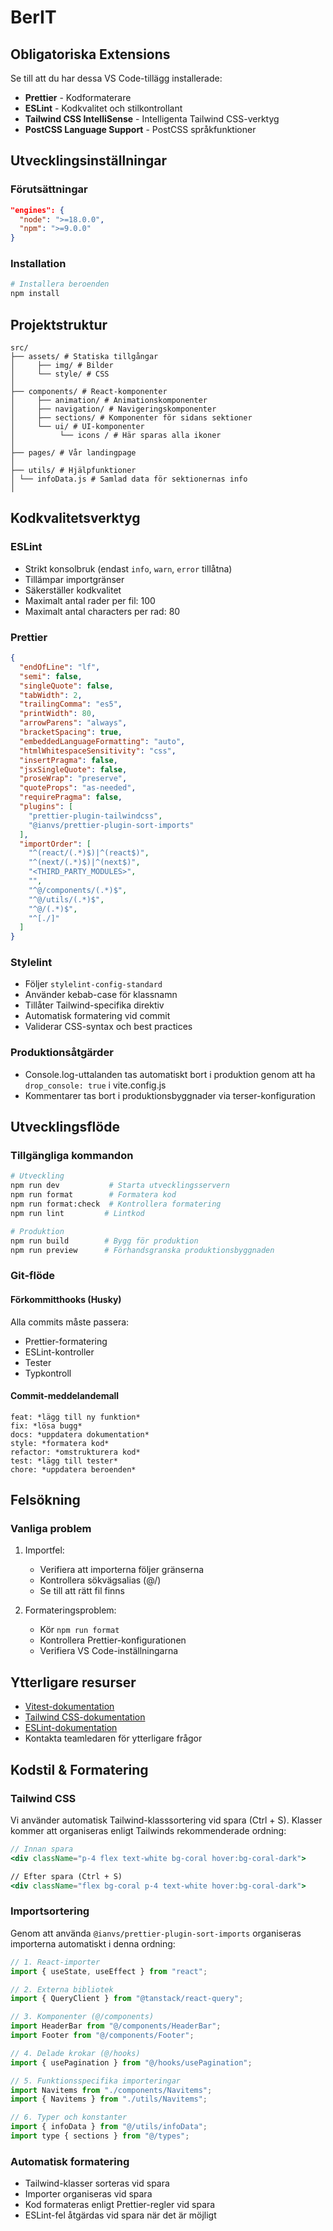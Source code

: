 # BerIT

## Obligatoriska Extensions

Se till att du har dessa VS Code-tillägg installerade:

- **Prettier** - Kodformaterare
- **ESLint** - Kodkvalitet och stilkontrollant
- **Tailwind CSS IntelliSense** - Intelligenta Tailwind CSS-verktyg
- **PostCSS Language Support** - PostCSS språkfunktioner

## Utvecklingsinställningar

### Förutsättningar

```json
"engines": {
  "node": ">=18.0.0",
  "npm": ">=9.0.0"
}
```

### Installation

```bash
# Installera beroenden
npm install
```

## Projektstruktur

```
src/
├── assets/ # Statiska tillgångar
│     ├── img/ # Bilder
│     └── style/ # CSS
│
├── components/ # React-komponenter
│     ├── animation/ # Animationskomponenter
│     ├── navigation/ # Navigeringskomponenter
│     ├── sections/ # Komponenter för sidans sektioner
│     └── ui/ # UI-komponenter
│          └── icons / # Här sparas alla ikoner
│
├── pages/ # Vår landingpage
│
├── utils/ # Hjälpfunktioner
│ └── infoData.js # Samlad data för sektionernas info
│
```

## Kodkvalitetsverktyg

### ESLint

- Strikt konsolbruk (endast `info`, `warn`, `error` tillåtna)
- Tillämpar importgränser
- Säkerställer kodkvalitet
- Maximalt antal rader per fil: 100
- Maximalt antal characters per rad: 80

### Prettier

```json
{
  "endOfLine": "lf",
  "semi": false,
  "singleQuote": false,
  "tabWidth": 2,
  "trailingComma": "es5",
  "printWidth": 80,
  "arrowParens": "always",
  "bracketSpacing": true,
  "embeddedLanguageFormatting": "auto",
  "htmlWhitespaceSensitivity": "css",
  "insertPragma": false,
  "jsxSingleQuote": false,
  "proseWrap": "preserve",
  "quoteProps": "as-needed",
  "requirePragma": false,
  "plugins": [
    "prettier-plugin-tailwindcss",
    "@ianvs/prettier-plugin-sort-imports"
  ],
  "importOrder": [
    "^(react/(.*)$)|^(react$)",
    "^(next/(.*)$)|^(next$)",
    "<THIRD_PARTY_MODULES>",
    "",
    "^@/components/(.*)$",
    "^@/utils/(.*)$",
    "^@/(.*)$",
    "^[./]"
  ]
}
```

### Stylelint

- Följer `stylelint-config-standard`
- Använder kebab-case för klassnamn
- Tillåter Tailwind-specifika direktiv
- Automatisk formatering vid commit
- Validerar CSS-syntax och best practices

### Produktionsåtgärder

- Console.log-uttalanden tas automatiskt bort i produktion genom att ha `drop_console: true` i vite.config.js
- Kommentarer tas bort i produktionsbyggnader via terser-konfiguration

## Utvecklingsflöde

### Tillgängliga kommandon

```bash
# Utveckling
npm run dev           # Starta utvecklingsservern
npm run format        # Formatera kod
npm run format:check  # Kontrollera formatering
npm run lint         # Lintkod

# Produktion
npm run build        # Bygg för produktion
npm run preview      # Förhandsgranska produktionsbyggnaden
```

### Git-flöde

#### Förkommitthooks (Husky)

Alla commits måste passera:

- Prettier-formatering
- ESLint-kontroller
- Tester
- Typkontroll

#### Commit-meddelandemall

```
feat: *lägg till ny funktion*
fix: *lösa bugg*
docs: *uppdatera dokumentation*
style: *formatera kod*
refactor: *omstrukturera kod*
test: *lägg till tester*
chore: *uppdatera beroenden*
```

## Felsökning

### Vanliga problem

1. Importfel:

   - Verifiera att importerna följer gränserna
   - Kontrollera sökvägsalias (@/)
   - Se till att rätt fil finns

2. Formateringsproblem:

   - Kör `npm run format`
   - Kontrollera Prettier-konfigurationen
   - Verifiera VS Code-inställningarna

## Ytterligare resurser

- [Vitest-dokumentation](https://vitest.dev/)
- [Tailwind CSS-dokumentation](https://tailwindcss.com/)
- [ESLint-dokumentation](https://eslint.org/)
- Kontakta teamledaren för ytterligare frågor

## Kodstil & Formatering

### Tailwind CSS

Vi använder automatisk Tailwind-klasssortering vid spara (Ctrl + S). Klasser kommer att organiseras enligt Tailwinds rekommenderade ordning:

```jsx
// Innan spara
<div className="p-4 flex text-white bg-coral hover:bg-coral-dark">

// Efter spara (Ctrl + S)
<div className="flex bg-coral p-4 text-white hover:bg-coral-dark">
```

### Importsortering

Genom att använda `@ianvs/prettier-plugin-sort-imports` organiseras importerna automatiskt i denna ordning:

```javascript
// 1. React-importer
import { useState, useEffect } from "react";

// 2. Externa bibliotek
import { QueryClient } from "@tanstack/react-query";

// 3. Komponenter (@/components)
import HeaderBar from "@/components/HeaderBar";
import Footer from "@/components/Footer";

// 4. Delade krokar (@/hooks)
import { usePagination } from "@/hooks/usePagination";

// 5. Funktionsspecifika importeringar
import Navitems from "./components/Navitems";
import { Navitems } from "./utils/Navitems";

// 6. Typer och konstanter
import { infoData } from "@/utils/infoData";
import type { sections } from "@/types";
```

### Automatisk formatering

- Tailwind-klasser sorteras vid spara
- Importer organiseras vid spara
- Kod formateras enligt Prettier-regler vid spara
- ESLint-fel åtgärdas vid spara när det är möjligt
